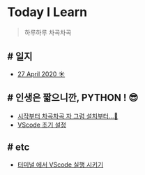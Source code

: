 # Today I Learn

>하루하루 차곡차곡 

## # 일지
- [27 April 2020 ☀️](/record/27April2020.md)

## # 인생은 짧으니깐,   PYTHON ! 😎
- [시작부터 차곡차곡 자 그럼 설치부터...🧩](/python/downloads.md)
- [VScode 초기 설정](/python/setting.md)

## # etc
- [터미널 에서 VScode 실행 시키기](/python/openvscode.md)

